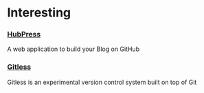 # Interesting

### [HubPress](http://hubpress.io/)
A web application to build your Blog on GitHub

### [Gitless](http://people.csail.mit.edu/sperezde/gitless/)
Gitless is an experimental version control system built on top of Git
